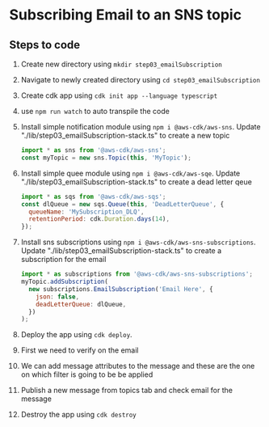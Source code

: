# Subscribing Email to an SNS topic

## Steps to code

1. Create new directory using `mkdir step03_emailSubscription`
2. Navigate to newly created directory using `cd step03_emailSubscription`
3. Create cdk app using `cdk init app --language typescript`
4. use `npm run watch` to auto transpile the code
5. Install simple notification module using `npm i @aws-cdk/aws-sns`. Update "./lib/step03_emailSubscription-stack.ts" to create a new topic

   ```js
   import * as sns from '@aws-cdk/aws-sns';
   const myTopic = new sns.Topic(this, 'MyTopic');
   ```

6. Install simple quee module using `npm i @aws-cdk/aws-sqe`. Update "./lib/step03_emailSubscription-stack.ts" to create a dead letter qeue

   ```js
   import * as sqs from '@aws-cdk/aws-sqs';
   const dlQueue = new sqs.Queue(this, 'DeadLetterQueue', {
     queueName: 'MySubscription_DLQ',
     retentionPeriod: cdk.Duration.days(14),
   });
   ```

7. Install sns subscriptions using `npm i @aws-cdk/aws-sns-subscriptions`. Update "./lib/step03_emailSubscription-stack.ts" to create a subscription for the email

   ```js
   import * as subscriptions from '@aws-cdk/aws-sns-subscriptions';
   myTopic.addSubscription(
     new subscriptions.EmailSubscription('Email Here', {
       json: false,
       deadLetterQueue: dlQueue,
     })
   );
   ```

8. Deploy the app using `cdk deploy`.

9. First we need to verify on the email

10. We can add message attributes to the message and these are the one on which filter is going to be be applied

11. Publish a new message from topics tab and check email for the message
12. Destroy the app using `cdk destroy`
